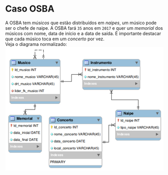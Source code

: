 # Caso OSBA

A OSBA tem *músicos* que estão distribuídos em *naipes*, um músico pode ser o chefe de naipe.
A OSBA fará `35` anos em `2017` e quer um *memorial* dos músicos com nome, data de início e a data de saída.
É importante destacar que cada músico toca em um *concerto* por vez.  
Veja o diagrama normalizado: 
![diagrama](diagrama/atvBanco.png)